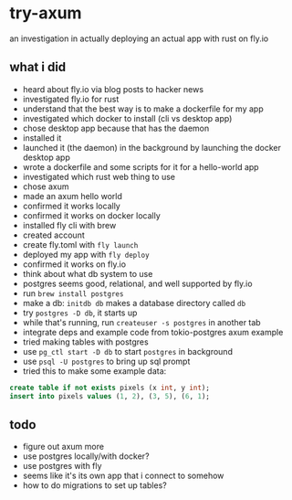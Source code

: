 # try-axum

an investigation in actually deploying an actual app with rust on fly.io

## what i did

- heard about fly.io via blog posts to hacker news
- investigated fly.io for rust
- understand that the best way is to make a dockerfile for my app
- investigated which docker to install (cli vs desktop app)
- chose desktop app because that has the daemon
- installed it
- launched it (the daemon) in the background by launching the docker desktop app
- wrote a dockerfile and some scripts for it for a hello-world app
- investigated which rust web thing to use
- chose axum
- made an axum hello world
- confirmed it works locally
- confirmed it works on docker locally
- installed fly cli with brew
- created account
- create fly.toml with `fly launch`
- deployed my app with `fly deploy`
- confirmed it works on fly.io
- think about what db system to use
- postgres seems good, relational, and well supported by fly.io
- run `brew install postgres`
- make a db: `initdb db` makes a database directory called `db`
- try `postgres -D db`, it starts up
- while that's running, run `createuser -s postgres` in another tab
- integrate deps and example code from tokio-postgres axum example
- tried making tables with postgres
- use `pg_ctl start -D db` to start `postgres` in background
- use `psql -U postgres` to bring up sql prompt
- tried this to make some example data:

```sql
create table if not exists pixels (x int, y int);
insert into pixels values (1, 2), (3, 5), (6, 1);
```

## todo

- figure out axum more
- use postgres locally/with docker?
- use postgres with fly
- seems like it's its own app that i connect to somehow
- how to do migrations to set up tables?
